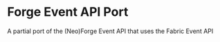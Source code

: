 <h1>Forge Event API Port</h1>
A partial port of the (Neo)Forge Event API that uses the Fabric Event API
